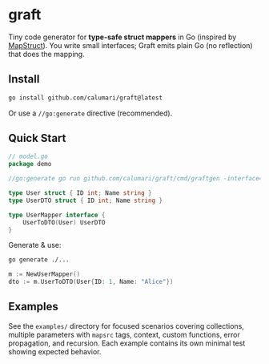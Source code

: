 # graft

Tiny code generator for **type-safe struct mappers** in Go (inspired by [MapStruct](https://mapstruct.org/)). You write small interfaces; Graft emits plain Go (no reflection) that does the mapping.

## Install

```bash
go install github.com/calumari/graft@latest
```

Or use a `//go:generate` directive (recommended).

## Quick Start

```go
// model.go
package demo

//go:generate go run github.com/calumari/graft/cmd/graftgen -interface=UserMapper -output=mapper_gen.go

type User struct { ID int; Name string }
type UserDTO struct { ID int; Name string }

type UserMapper interface {
    UserToDTO(User) UserDTO
}
```

Generate & use:

```bash
go generate ./...
```

```go
m := NewUserMapper()
dto := m.UserToDTO(User{ID: 1, Name: "Alice"})
```

## Examples

See the `examples/` directory for focused scenarios covering collections, multiple parameters with `mapsrc` tags, context, custom functions, error propagation, and recursion. Each example contains its own minimal test showing expected behavior.

